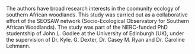 The authors have broad research interests in the coomunity ecology of southern African woodlands. This study was carried out as a collaborative effort of the SEOSAW network (Socio-Ecological Observatory for Southern African Woodlands). The study was part of the NERC-funded PhD studentship of John L. Godlee at the University of Edinburgh (UK), under the supervision of Dr. Kyle. G. Dexter, Dr. Casey M. Ryan and Dr. Caroline Lehmann.

